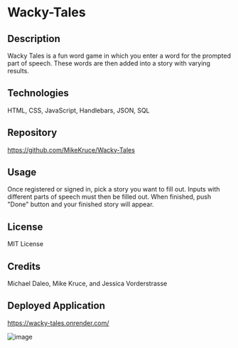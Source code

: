 # Wacky-Tales

## Description
Wacky Tales is a fun word game in which you enter a word for the prompted part of speech. These words are then added into a story with varying results.

## Technologies
HTML, CSS, JavaScript, Handlebars, JSON, SQL

## Repository
https://github.com/MikeKruce/Wacky-Tales

## Usage
Once registered or signed in, pick a story you want to fill out. Inputs with different parts of speech must then be filled out. When finished, push "Done" button and your finished story will appear.

## License
MIT License

## Credits
Michael Daleo, Mike Kruce, and Jessica Vorderstrasse


## Deployed Application
https://wacky-tales.onrender.com/


![image](https://github.com/MikeKruce/Wacky-Tales/assets/160695510/9e365f23-b7b6-486e-8e8f-6b160fbc75a4)
